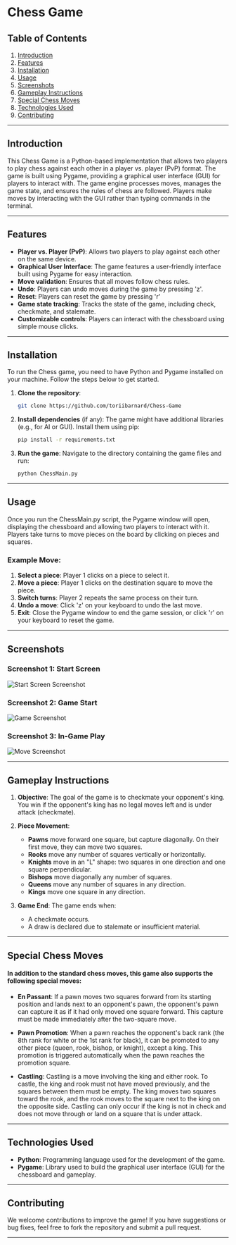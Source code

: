
# Chess Game

## Table of Contents
1. [Introduction](#introduction)
2. [Features](#features)
3. [Installation](#installation)
4. [Usage](#usage)
5. [Screenshots](#screenshots)
6. [Gameplay Instructions](#gameplay-instructions)
7. [Special Chess Moves](#special-chess-moves)
8. [Technologies Used](#technologies-used)
9. [Contributing](#contributing)

---

## Introduction
This Chess Game is a Python-based implementation that allows two players to play chess against each other in a player vs. player (PvP) format. The game is built using Pygame, providing a graphical user interface (GUI) for players to interact with. The game engine processes moves, manages the game state, and ensures the rules of chess are followed. Players make moves by interacting with the GUI rather than typing commands in the terminal.

---

## Features
- **Player vs. Player (PvP)**: Allows two players to play against each other on the same device.
- **Graphical User Interface**: The game features a user-friendly interface built using Pygame for easy interaction.
- **Move validation**: Ensures that all moves follow chess rules.
- **Undo**: Players can undo moves during the game by pressing 'z'.
- **Reset**: Players can reset the game by pressing 'r'
- **Game state tracking**: Tracks the state of the game, including check, checkmate, and stalemate.
- **Customizable controls**: Players can interact with the chessboard using simple mouse clicks.
---

## Installation
To run the Chess game, you need to have Python and Pygame installed on your machine. Follow the steps below to get started.

1. **Clone the repository**:
   ```bash
   git clone https://github.com/toriibarnard/Chess-Game
   ```

2. **Install dependencies** (if any):
   The game might have additional libraries (e.g., for AI or GUI). Install them using pip:
   ```bash
   pip install -r requirements.txt
   ```

3. **Run the game**:
   Navigate to the directory containing the game files and run:
   ```bash
   python ChessMain.py
   ```

---

## Usage

Once you run the ChessMain.py script, the Pygame window will open, displaying the chessboard and allowing two players to interact with it. Players take turns to move pieces on the board by clicking on pieces and squares.

### Example Move:
1. **Select a piece**: Player 1 clicks on a piece to select it.
2. **Move a piece**: Player 1 clicks on the destination square to move the piece.
3. **Switch turns**: Player 2 repeats the same process on their turn.
4. **Undo a move**: Click 'z' on your keyboard to undo the last move.
5. **Exit**: Close the Pygame window to end the game session, or click 'r' on your keyboard to reset the game.

---

## Screenshots

### Screenshot 1: Start Screen
![Start Screen Screenshot](images/start.png)

### Screenshot 2: Game Start
![Game Screenshot](images/game.png)

### Screenshot 3: In-Game Play
![Move Screenshot](images/move.png)

---

## Gameplay Instructions
1. **Objective**: The goal of the game is to checkmate your opponent's king. You win if the opponent's king has no legal moves left and is under attack (checkmate).
   
2. **Piece Movement**:
   - **Pawns** move forward one square, but capture diagonally. On their first move, they can move two squares.
   - **Rooks** move any number of squares vertically or horizontally.
   - **Knights** move in an "L" shape: two squares in one direction and one square perpendicular.
   - **Bishops** move diagonally any number of squares.
   - **Queens** move any number of squares in any direction.
   - **Kings** move one square in any direction.
   
3. **Game End**: The game ends when:
   - A checkmate occurs.
   - A draw is declared due to stalemate or insufficient material.

---

## Special Chess Moves

#### In addition to the standard chess moves, this game also supports the following special moves:

- **En Passant**:
If a pawn moves two squares forward from its starting position and lands next to an opponent's pawn, the opponent's pawn can capture it as if it had only moved one square forward. This capture must be made immediately after the two-square move.


- **Pawn Promotion**:
When a pawn reaches the opponent's back rank (the 8th rank for white or the 1st rank for black), it can be promoted to any other piece (queen, rook, bishop, or knight), except a king. This promotion is triggered automatically when the pawn reaches the promotion square.


- **Castling**:
Castling is a move involving the king and either rook. To castle, the king and rook must not have moved previously, and the squares between them must be empty. The king moves two squares toward the rook, and the rook moves to the square next to the king on the opposite side. Castling can only occur if the king is not in check and does not move through or land on a square that is under attack.

---

## Technologies Used
- **Python**: Programming language used for the development of the game.
- **Pygame**: Library used to build the graphical user interface (GUI) for the chessboard and gameplay.

---

## Contributing
We welcome contributions to improve the game! If you have suggestions or bug fixes, feel free to fork the repository and submit a pull request.

---
